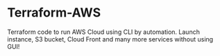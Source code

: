 # Terraform-AWS
Terraform code to run AWS Cloud using CLI by automation. Launch instance, S3 bucket, Cloud Front and many more services without using GUI!
